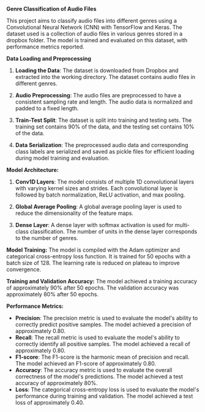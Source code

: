 **Genre Classification of Audio Files**

This project aims to classify audio files into different genres using a Convolutional Neural Network (CNN) with TensorFlow and Keras. The dataset used is a collection of audio files in various genres stored in a dropbox folder. The model is trained and evaluated on this dataset, with performance metrics reported.

**Data Loading and Preprocessing**

1. **Loading the Data**: The dataset is downloaded from Dropbox and extracted into the working directory. The dataset contains audio files in different genres.

2. **Audio Preprocessing**: The audio files are preprocessed to have a consistent sampling rate and length. The audio data is normalized and padded to a fixed length.

3. **Train-Test Split**: The dataset is split into training and testing sets. The training set contains 90% of the data, and the testing set contains 10% of the data.

4. **Data Serialization**: The preprocessed audio data and corresponding class labels are serialized and saved as pickle files for efficient loading during model training and evaluation.

**Model Architecture:**

1. **Conv1D Layers**: The model consists of multiple 1D convolutional layers with varying kernel sizes and strides. Each convolutional layer is followed by batch normalization, ReLU activation, and max pooling.

2. **Global Average Pooling**: A global average pooling layer is used to reduce the dimensionality of the feature maps.

3. **Dense Layer**: A dense layer with softmax activation is used for multi-class classification. The number of units in the dense layer corresponds to the number of genres.

**Model Training:** The model is compiled with the Adam optimizer and categorical cross-entropy loss function. It is trained for 50 epochs with a batch size of 128. The learning rate is reduced on plateau to improve convergence.

**Training and Validation Accuracy:** The model achieved a training accuracy of approximately 90% after 50 epochs. The validation accuracy was approximately 80% after 50 epochs.

**Performance Metrics:**

- **Precision**: The precision metric is used to evaluate the model's ability to correctly predict positive samples. The model achieved a precision of approximately 0.80.
- **Recall**: The recall metric is used to evaluate the model's ability to correctly identify all positive samples. The model achieved a recall of approximately 0.80.
- **F1-score**: The F1-score is the harmonic mean of precision and recall. The model achieved an F1-score of approximately 0.80.
- **Accuracy**: The accuracy metric is used to evaluate the overall correctness of the model's predictions. The model achieved a test accuracy of approximately 80%.
- **Loss**: The categorical cross-entropy loss is used to evaluate the model's performance during training and validation. The model achieved a test loss of approximately 0.40.
